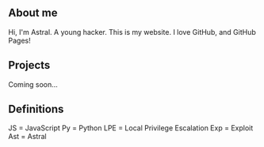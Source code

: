 ## About me
Hi, I'm Astral. A young hacker.
This is my website.
I love GitHub, and GitHub Pages!

## Projects
Coming soon...

## Definitions
JS  = JavaScript
Py  = Python
LPE = Local Privilege Escalation 
Exp = Exploit
Ast = Astral
